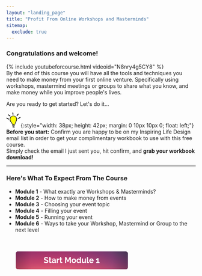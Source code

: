 ```yaml
---
layout: "landing_page"
title: "Profit From Online Workshops and Masterminds"
sitemap:
  exclude: true  
---
```

 <div class="separator-2"></div>
 
### Congratulations and welcome!

{% include youtubeforcourse.html videoid="N8nry4g5CY8" %}
<br>
By the end of this course you will have all the tools and techniques you need to make money from your first online venture. Specifically using workshops, mastermind meetings or groups to share what you know, and make money while you improve people's lives.<br>

Are you ready to get started? Let's do it...

![Light Bulb logo](/i/light-bulb.png){:style="width: 38px; height: 42px; margin: 0 10px 10px 0; float: left;"}
**Before you start:** Confirm you are happy to be on my Inspiring Life Design email list in order to get your complimentary workbook to use with this free course.<br>
Simply check the email I just sent you, hit confirm, and **grab your workbook download!**

***

### Here's What To Expect From The Course
<ul>
<li><b>Module 1</b> - What exactly are Workshops & Masterminds?
<li><b>Module 2</b> - How to make money from events
<li><b>Module 3</b> - Choosing your event topic
<li><b>Module 4</b> - Filling your event
<li><b>Module 5</b> - Running your event
<li><b>Module 6</b> - Ways to take your Workshop, Mastermind or Group to the next level

<br><br>
<a href="/ff/masterminds/c19/modules/module-1">
  <img src="/ff/masterminds/c19/buttons/start_module_1.png" alt="Make money with Masterminds Module 1 button">
</a>
